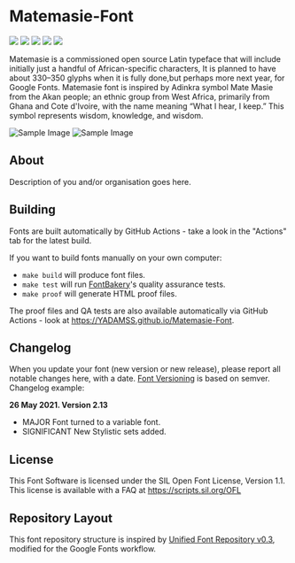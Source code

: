 # Matemasie-Font

[![][Fontbakery]](https://YADAMSS.github.io/Matemasie-Font/fontbakery/fontbakery-report.html)
[![][Universal]](https://YADAMSS.github.io/Matemasie-Font/fontbakery/fontbakery-report.html)
[![][GF Profile]](https://YADAMSS.github.io/Matemasie-Font/fontbakery/fontbakery-report.html)
[![][Outline Correctness]](https://YADAMSS.github.io/Matemasie-Font/fontbakery/fontbakery-report.html)
[![][Shaping]](https://YADAMSS.github.io/Matemasie-Font/fontbakery/fontbakery-report.html)

[Fontbakery]: https://img.shields.io/endpoint?url=https%3A%2F%2Fraw.githubusercontent.com%2FYADAMSS%2FMatemasie-Font%2Fgh-pages%2Fbadges%2Foverall.json
[GF Profile]: https://img.shields.io/endpoint?url=https%3A%2F%2Fraw.githubusercontent.com%2FYADAMSS%2FMatemasie-Font%2Fgh-pages%2Fbadges%2FGoogleFonts.json
[Outline Correctness]: https://img.shields.io/endpoint?url=https%3A%2F%2Fraw.githubusercontent.com%2FYADAMSS%2FMatemasie-Font%2Fgh-pages%2Fbadges%2FOutlineCorrectnessChecks.json
[Shaping]: https://img.shields.io/endpoint?url=https%3A%2F%2Fraw.githubusercontent.com%2FYADAMSS%2FMatemasie-Font%2Fgh-pages%2Fbadges%2FShapingChecks.json
[Universal]: https://img.shields.io/endpoint?url=https%3A%2F%2Fraw.githubusercontent.com%2FYADAMSS%2FMatemasie-Font%2Fgh-pages%2Fbadges%2FUniversal.json

Matemasie is a commissioned open source Latin typeface that will include initially just a handful of African-specific characters, It is planned to have about 330–350 glyphs when it is fully done,but perhaps more next year, for Google Fonts.
Matemasie font is inspired by  Adinkra symbol Mate Masie from the Akan people; an ethnic group from West Africa, primarily from Ghana and Cote d'Ivoire, with the name meaning “What I hear, I keep.” This symbol represents wisdom, knowledge, and wisdom.

![Sample Image](documentation/image1.png)
![Sample Image](documentation/image2.png)

## About

Description of you and/or organisation goes here.

## Building

Fonts are built automatically by GitHub Actions - take a look in the "Actions" tab for the latest build.

If you want to build fonts manually on your own computer:

* `make build` will produce font files.
* `make test` will run [FontBakery](https://github.com/googlefonts/fontbakery)'s quality assurance tests.
* `make proof` will generate HTML proof files.

The proof files and QA tests are also available automatically via GitHub Actions - look at https://YADAMSS.github.io/Matemasie-Font.

## Changelog

When you update your font (new version or new release), please report all notable changes here, with a date.
[Font Versioning](https://github.com/googlefonts/gf-docs/tree/main/Spec#font-versioning) is based on semver. 
Changelog example:

**26 May 2021. Version 2.13**
- MAJOR Font turned to a variable font.
- SIGNIFICANT New Stylistic sets added.

## License

This Font Software is licensed under the SIL Open Font License, Version 1.1.
This license is available with a FAQ at
https://scripts.sil.org/OFL

## Repository Layout

This font repository structure is inspired by [Unified Font Repository v0.3](https://github.com/unified-font-repository/Unified-Font-Repository), modified for the Google Fonts workflow.

